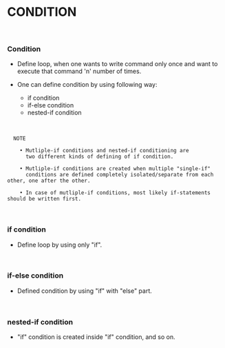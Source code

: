 # CONDITION

<br>

### **Condition**

+ Define loop, when one wants to write command only once and want to execute that command 'n' number of times.

+ One can define condition by using following way:
  + if condition
  + if-else condition
  + nested-if condition

<br>

```
  NOTE

    • Mutliple-if conditions and nested-if conditioning are
      two different kinds of defining of if condition.

    • Mutliple-if conditions are created when multiple "single-if"
      conditions are defined completely isolated/separate from each other, one after the other.

    • In case of mutliple-if conditions, most likely if-statements should be written first.
```

<br>

### **if condition**

+ Define loop by using only "if".

<br>

### **if-else condition**

+ Defined condition by using "if" with "else" part.

<br>

### **nested-if condition**

+ "if" condition is created inside "if" condition, and so on.
